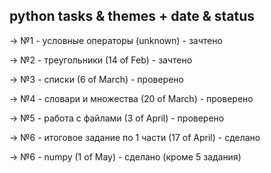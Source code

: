 ## python tasks & themes + date & status

-> №1  -  условные операторы (unknown)  -  зачтено

-> №2  -  треугольники (14 of Feb)  -  зачтено

-> №3  -  списки (6 of March)  -  проверено

-> №4  -  словари и множества (20 of March)  -  проверено

-> №5  -  работа с файлами (3 of April)  -  проверено

-> №6  -  итоговое задание по 1 части (17 of April) - сделано

-> №6  -  numpy (1 of May) - сделано (кроме 5 задания)
